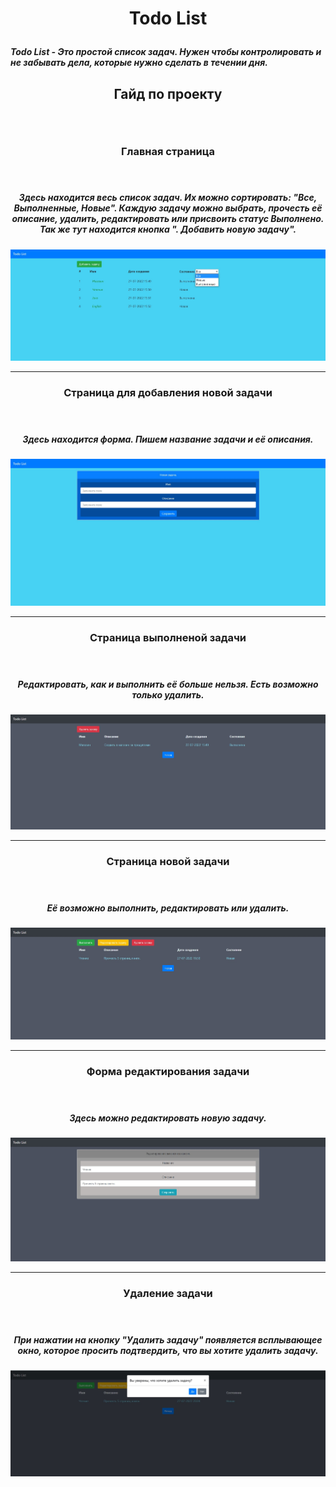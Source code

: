 # <p style="text-align: center;">Todo List</p>
<h5>Todo List - Это простой список задач. Нужен  чтобы контролировать и не забывать дела, которые нужно сделать в течении дня.</h5>

## <p style="text-align: center;">Гайд по проекту</p><br>

### <p style="text-align: center;">Главная страница</p><br>

<h5 style="text-align: center">Здесь находится весь список задач. Их можно сортировать: "Все, Выполненные, Новые". Каждую задачу можно выбрать, прочесть её описание, удалить, редактировать или присвоить статус Выполнено. Так же тут находится кнопка ".
Добавить новую задачу".</h5>

![img.jpg](image/img.jpg)
***
### <p style="text-align: center;">Страница для добавления новой задачи</p><br>
<h5 style="text-align: center">Здесь находится форма. Пишем название задачи и её описания.</h5>

![img.jpg](image/img1.jpg)
***
### <p style="text-align: center;">Страница выполненой задачи</p><br>
<h5 style="text-align: center">Редактировать, как и выполнить её больше нельзя. Есть возможно только удалить.</h5>

![img.jpg](image/img2.jpg)
***
### <p style="text-align: center;">Страница новой задачи</p><br>
<h5 style="text-align: center">Её возможно выполнить, редактировать или удалить.</h5>

![img.jpg](image/img3.jpg)
***
### <p style="text-align: center;">Форма редактирования задачи</p><br>
<h5 style="text-align: center">Здесь можно редактировать новую задачу.</h5>

![img.jpg](image/img4.jpg)
***
### <p style="text-align: center;">Удаление задачи</p><br>
<h5 style="text-align: center">При нажатии на кнопку "Удалить задачу" появляется всплывающее окно, которое просить подтвердить, что вы хотите удалить задачу.</h5>

![img.jpg](image/img5.jpg)
